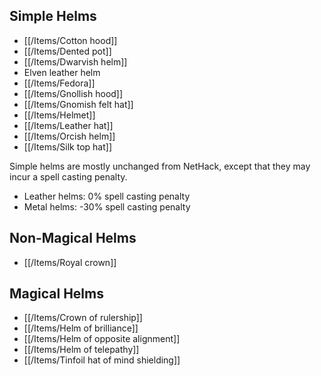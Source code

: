 ## Simple Helms

- [[/Items/Cotton hood]]
- [[/Items/Dented pot]]
- [[/Items/Dwarvish helm]]
- Elven leather helm
- [[/Items/Fedora]]
- [[/Items/Gnollish hood]]
- [[/Items/Gnomish felt hat]]
- [[/Items/Helmet]]
- [[/Items/Leather hat]]
- [[/Items/Orcish helm]]
- [[/Items/Silk top hat]]

Simple helms are mostly unchanged from NetHack, except that they may incur a spell casting penalty.
- Leather helms: 0% spell casting penalty
- Metal helms: -30% spell casting penalty

## Non-Magical Helms

- [[/Items/Royal crown]]

## Magical Helms

- [[/Items/Crown of rulership]]
- [[/Items/Helm of brilliance]]
- [[/Items/Helm of opposite alignment]]
- [[/Items/Helm of telepathy]]
- [[/Items/Tinfoil hat of mind shielding]]